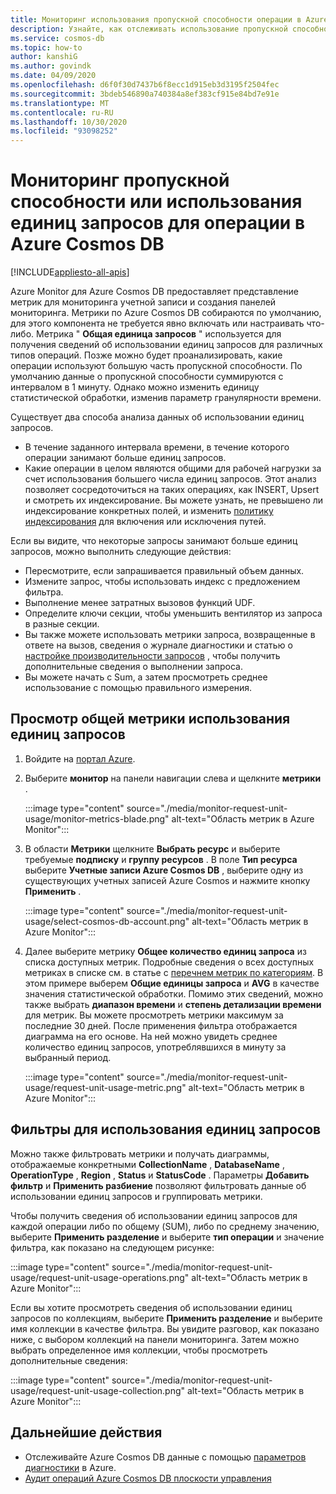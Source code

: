 ```yaml
---
title: Мониторинг использования пропускной способности операции в Azure Cosmos DB
description: Узнайте, как отслеживать использование пропускной способности или единиц запросов для операции в Azure Cosmos DB. Владельцы учетной записи Azure Cosmos DB могут понять, какие операции занимают больше единиц запросов.
ms.service: cosmos-db
ms.topic: how-to
author: kanshiG
ms.author: govindk
ms.date: 04/09/2020
ms.openlocfilehash: d6f0f30d7437b6f8ecc1d915eb3d3195f2504fec
ms.sourcegitcommit: 3bdeb546890a740384a8ef383cf915e84bd7e91e
ms.translationtype: MT
ms.contentlocale: ru-RU
ms.lasthandoff: 10/30/2020
ms.locfileid: "93098252"
---
```

# <a name="how-to-monitor-throughput-or-request-unit-usage-of-an-operation-in-azure-cosmos-db"></a>Мониторинг пропускной способности или использования единиц запросов для операции в Azure Cosmos DB
[!INCLUDE[appliesto-all-apis](includes/appliesto-all-apis.md)]

Azure Monitor для Azure Cosmos DB предоставляет представление метрик для мониторинга учетной записи и создания панелей мониторинга. Метрики по Azure Cosmos DB собираются по умолчанию, для этого компонента не требуется явно включать или настраивать что-либо. Метрика " **Общая единица запросов** " используется для получения сведений об использовании единиц запросов для различных типов операций. Позже можно будет проанализировать, какие операции используют большую часть пропускной способности. По умолчанию данные о пропускной способности суммируются с интервалом в 1 минуту. Однако можно изменить единицу статистической обработки, изменив параметр гранулярности времени.

Существует два способа анализа данных об использовании единиц запросов.

* В течение заданного интервала времени, в течение которого операции занимают больше единиц запросов.
* Какие операции в целом являются общими для рабочей нагрузки за счет использования большего числа единиц запросов.
Этот анализ позволяет сосредоточиться на таких операциях, как INSERT, Upsert и смотреть их индексирование. Вы можете узнать, не превышено ли индексирование конкретных полей, и изменить [политику индексирования](index-policy.md#include-exclude-paths) для включения или исключения путей.

Если вы видите, что некоторые запросы занимают больше единиц запросов, можно выполнить следующие действия:

* Пересмотрите, если запрашивается правильный объем данных.
* Измените запрос, чтобы использовать индекс с предложением фильтра.
* Выполнение менее затратных вызовов функций UDF.
* Определите ключи секции, чтобы уменьшить вентилятор из запроса в разные секции.
* Вы также можете использовать метрики запроса, возвращенные в ответе на вызов, сведения о журнале диагностики и статью о [настройке производительности запросов](sql-api-query-metrics.md) , чтобы получить дополнительные сведения о выполнении запроса.
* Вы можете начать с Sum, а затем просмотреть среднее использование с помощью правильного измерения.

## <a name="view-the-total-request-unit-usage-metric"></a>Просмотр общей метрики использования единиц запросов

1. Войдите на [портал Azure](https://portal.azure.com/).

1. Выберите **монитор** на панели навигации слева и щелкните **метрики** .

   :::image type="content" source="./media/monitor-request-unit-usage/monitor-metrics-blade.png" alt-text="Область метрик в Azure Monitor":::

1. В области **Метрики** щелкните **Выбрать ресурс** и выберите требуемые **подписку** и **группу ресурсов** . В поле **Тип ресурса** выберите **Учетные записи Azure Cosmos DB** , выберите одну из существующих учетных записей Azure Cosmos и нажмите кнопку **Применить** .

   :::image type="content" source="./media/monitor-request-unit-usage/select-cosmos-db-account.png" alt-text="Область метрик в Azure Monitor":::

1. Далее выберите метрику **Общее количество единиц запроса** из списка доступных метрик. Подробные сведения о всех доступных метриках в списке см. в статье с [перечнем метрик по категориям](monitor-cosmos-db-reference.md). В этом примере выберем **Общие единицы запроса** и **AVG** в качестве значения статистической обработки. Помимо этих сведений, можно также выбрать **диапазон времени** и **степень детализации времени** для метрик. Вы можете просмотреть метрики максимум за последние 30 дней.  После применения фильтра отображается диаграмма на его основе. На ней можно увидеть среднее количество единиц запросов, употреблявшихся в минуту за выбранный период.  

   :::image type="content" source="./media/monitor-request-unit-usage/request-unit-usage-metric.png" alt-text="Область метрик в Azure Monitor":::

## <a name="filters-for-request-unit-usage"></a>Фильтры для использования единиц запросов

Можно также фильтровать метрики и получать диаграммы, отображаемые конкретными **CollectionName** , **DatabaseName** , **OperationType** , **Region** , **Status** и **StatusCode** . Параметры **Добавить фильтр** и **Применить разбиение** позволяют фильтровать данные об использовании единиц запросов и группировать метрики.

Чтобы получить сведения об использовании единиц запросов для каждой операции либо по общему (SUM), либо по среднему значению, выберите **Применить разделение** и выберите **тип операции** и значение фильтра, как показано на следующем рисунке:

   :::image type="content" source="./media/monitor-request-unit-usage/request-unit-usage-operations.png" alt-text="Область метрик в Azure Monitor":::

Если вы хотите просмотреть сведения об использовании единиц запросов по коллекциям, выберите **Применить разделение** и выберите имя коллекции в качестве фильтра. Вы увидите разговор, как показано ниже, с выбором коллекций на панели мониторинга. Затем можно выбрать определенное имя коллекции, чтобы просмотреть дополнительные сведения:

   :::image type="content" source="./media/monitor-request-unit-usage/request-unit-usage-collection.png" alt-text="Область метрик в Azure Monitor":::

## <a name="next-steps"></a>Дальнейшие действия

* Отслеживайте Azure Cosmos DB данные с помощью [параметров диагностики](cosmosdb-monitor-resource-logs.md) в Azure.
* [Аудит операций Azure Cosmos DB плоскости управления](audit-control-plane-logs.md)
